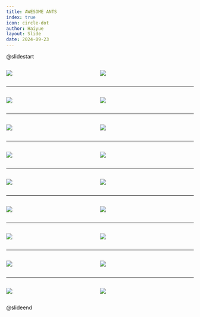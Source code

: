 ```yaml
---
title: AWESOME ANTS
index: true
icon: circle-dot
author: Haiyue
layout: Slide
date: 2024-09-23
---
```

 
@slidestart

<div style="display:flex">
<div style="flex:1">

![](https://raw.githubusercontent.com/yclord/reading/refs/heads/master/english/Level-Q/AWESOME%20ANTS/001.webp)
</div>
<div style="flex:1">

![](https://raw.githubusercontent.com/yclord/reading/refs/heads/master/english/Level-Q/AWESOME%20ANTS/002.webp)
</div>
</div>

---

<div style="display:flex">
<div style="flex:1">

![](https://raw.githubusercontent.com/yclord/reading/refs/heads/master/english/Level-Q/AWESOME%20ANTS/003.webp)
</div>
<div style="flex:1">

![](https://raw.githubusercontent.com/yclord/reading/refs/heads/master/english/Level-Q/AWESOME%20ANTS/004.webp)
</div>
</div>

---

<div style="display:flex">
<div style="flex:1">

![](https://raw.githubusercontent.com/yclord/reading/refs/heads/master/english/Level-Q/AWESOME%20ANTS/005.webp)
</div>
<div style="flex:1">

![](https://raw.githubusercontent.com/yclord/reading/refs/heads/master/english/Level-Q/AWESOME%20ANTS/006.webp)
</div>
</div>

---

<div style="display:flex">
<div style="flex:1">

![](https://raw.githubusercontent.com/yclord/reading/refs/heads/master/english/Level-Q/AWESOME%20ANTS/007.webp)
</div>
<div style="flex:1">

![](https://raw.githubusercontent.com/yclord/reading/refs/heads/master/english/Level-Q/AWESOME%20ANTS/008.webp)
</div>
</div>

---

<div style="display:flex">
<div style="flex:1">

![](https://raw.githubusercontent.com/yclord/reading/refs/heads/master/english/Level-Q/AWESOME%20ANTS/009.webp)
</div>
<div style="flex:1">

![](https://raw.githubusercontent.com/yclord/reading/refs/heads/master/english/Level-Q/AWESOME%20ANTS/010.webp)
</div>
</div>

---

<div style="display:flex">
<div style="flex:1">

![](https://raw.githubusercontent.com/yclord/reading/refs/heads/master/english/Level-Q/AWESOME%20ANTS/011.webp)
</div>
<div style="flex:1">

![](https://raw.githubusercontent.com/yclord/reading/refs/heads/master/english/Level-Q/AWESOME%20ANTS/012.webp)
</div>
</div>

---

<div style="display:flex">
<div style="flex:1">

![](https://raw.githubusercontent.com/yclord/reading/refs/heads/master/english/Level-Q/AWESOME%20ANTS/013.webp)
</div>
<div style="flex:1">

![](https://raw.githubusercontent.com/yclord/reading/refs/heads/master/english/Level-Q/AWESOME%20ANTS/014.webp)
</div>
</div>

---

<div style="display:flex">
<div style="flex:1">

![](https://raw.githubusercontent.com/yclord/reading/refs/heads/master/english/Level-Q/AWESOME%20ANTS/015.webp)
</div>
<div style="flex:1">

![](https://raw.githubusercontent.com/yclord/reading/refs/heads/master/english/Level-Q/AWESOME%20ANTS/016.webp)
</div>
</div>

---

<div style="display:flex">
<div style="flex:1">

![](https://raw.githubusercontent.com/yclord/reading/refs/heads/master/english/Level-Q/AWESOME%20ANTS/017.webp)
</div>
<div style="flex:1">

![](https://raw.githubusercontent.com/yclord/reading/refs/heads/master/english/Level-Q/AWESOME%20ANTS/018.webp)
</div>
</div>

@slideend
